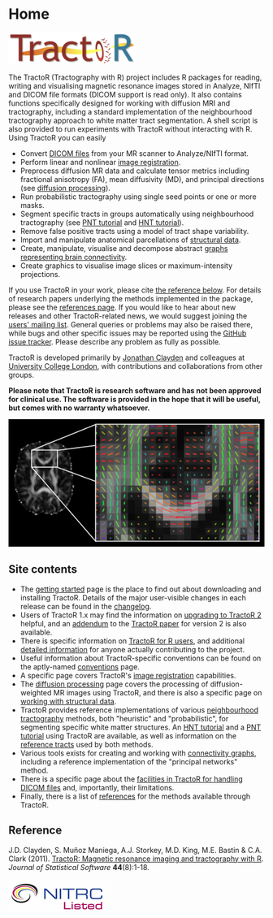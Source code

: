 # Home

<img class="graphic" src="logo.png" alt="TractoR logo" />

The TractoR (Tractography with R) project includes R packages for reading, writing and visualising magnetic resonance images stored in Analyze, NIfTI and DICOM file formats (DICOM support is read only). It also contains functions specifically designed for working with diffusion MRI and tractography, including a standard implementation of the neighbourhood tractography approach to white matter tract segmentation. A shell script is also provided to run experiments with TractoR without interacting with R. Using TractoR you can easily

* Convert [DICOM files](TractoR-and-DICOM.html) from your MR scanner to Analyze/NIfTI format.
* Perform linear and nonlinear [image registration](registration.html).
* Preprocess diffusion MR data and calculate tensor metrics including fractional anisotropy (FA), mean diffusivity (MD), and principal directions (see [diffusion processing](diffusion-processing.html)).
* Run probabilistic tractography using single seed points or one or more masks.
* Segment specific tracts in groups automatically using neighbourhood tractography (see [PNT tutorial](PNT-tutorial.html) and [HNT tutorial](HNT-tutorial.html)).
* Remove false positive tracts using a model of tract shape variability.
* Import and manipulate anatomical parcellations of [structural data](structural.html).
* Create, manipulate, visualise and decompose abstract [graphs representing brain connectivity](connectivity-graphs.html).
* Create graphics to visualise image slices or maximum-intensity projections.

If you use TractoR in your work, please cite [the reference below](#reference). For details of research papers underlying the methods implemented in the package, please see the [references page](references.html). If you would like to hear about new releases and other TractoR-related news, we would suggest joining the [users' mailing list](https://www.jiscmail.ac.uk/cgi-bin/webadmin?A0=TRACTOR). General queries or problems may also be raised there, while bugs and other specific issues may be reported using the [GitHub issue tracker](https://github.com/jonclayden/tractor/issues). Please describe any problem as fully as possible.

TractoR is developed primarily by [Jonathan Clayden](http://www.homepages.ucl.ac.uk/~sejjjd2/) and colleagues at [University College London](http://www.ucl.ac.uk), with contributions and collaborations from other groups.

**Please note that TractoR is research software and has not been approved for clinical use. The software is provided in the hope that it will be useful, but comes with no warranty whatsoever.**

![Diffusion principal directions](principal-directions.png)

## Site contents

- The [getting started](getting-started.html) page is the place to find out about downloading and installing TractoR. Details of the major user-visible changes in each release can be found in the [changelog](changelog.html).
- Users of TractoR 1.x may find the information on [upgrading to TractoR 2](upgrading-to-TractoR-2.html) helpful, and an [addendum](paper-addendum.html) to the [TractoR paper](http://www.jstatsoft.org/v44/i08/) for version 2 is also available.
- There is specific information on [TractoR for R users](TractoR-for-R-users.html), and additional [detailed information](guidelines-for-contributors.html) for anyone actually contributing to the project.
- Useful information about TractoR-specific conventions can be found on the aptly-named [conventions](conventions.html) page.
- A specific page covers TractoR's [image registration](registration.html) capabilities.
- The [diffusion processing](diffusion-processing.html) page covers the processing of diffusion-weighted MR images using TractoR, and there is also a specific page on [working with structural data](structural.html).
- TractoR provides reference implementations of various [neighbourhood tractography](http://www.homepages.ucl.ac.uk/~sejjjd2/research/#neighbourhood-tractography) methods, both "heuristic" and "probabilistic", for segmenting specific white matter structures. An [HNT tutorial](HNT-tutorial.html) and a [PNT tutorial](PNT-tutorial.html) using TractoR are available, as well as information on the [reference tracts](reference-tracts.html) used by both methods.
- Various tools exists for creating and working with [connectivity graphs](connectivity-graphs.html), including a reference implementation of the "principal networks" method.
- There is a specific page about the [facilities in TractoR for handling DICOM files](TractoR-and-DICOM.html) and, importantly, their limitations.
- Finally, there is a list of [references](references.html) for the methods available through TractoR.

## Reference

J.D. Clayden, S. Muñoz Maniega, A.J. Storkey, M.D. King, M.E. Bastin & C.A. Clark (2011). [TractoR: Magnetic resonance imaging and tractography with R](http://www.jstatsoft.org/v44/i08/). _Journal of Statistical Software_ **44**(8):1-18.

[![NITRC logo](nitrc.png)](http://www.nitrc.org/projects/tractor)
